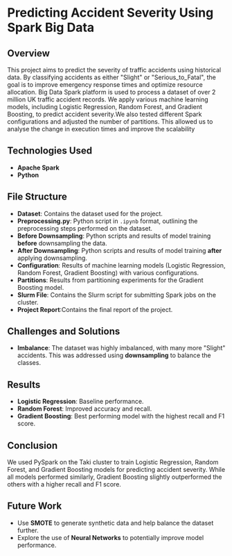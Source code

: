 # Predicting Accident Severity Using Spark Big Data

## Overview
This project aims to predict the severity of traffic accidents using historical data. By classifying accidents as either "Slight" or "Serious_to_Fatal", the goal is to improve emergency response times and optimize resource allocation. Big Data Spark platform is used to process a dataset of over 2 million UK traffic accident records. We apply various machine learning models, including Logistic Regression, Random Forest, and Gradient Boosting, to predict accident severity.We also tested different Spark configurations and adjusted the number of partitions. This allowed us to analyse the change in execution times and improve the scalability

## Technologies Used
- **Apache Spark**
- **Python**

## File Structure
- **Dataset**: Contains the dataset used for the project.
- **Preprocessing.py**: Python script in `.ipynb` format, outlining the preprocessing steps performed on the dataset.
- **Before Downsampling**: Python scripts and results of model training **before** downsampling the data.
- **After Downsampling**: Python scripts and results of model training **after** applying downsampling.
- **Configuration**: Results of machine learning models (Logistic Regression, Random Forest, Gradient Boosting) with various configurations.
- **Partitions**: Results from partitioning experiments for the Gradient Boosting model.
- **Slurm File**: Contains the Slurm script for submitting Spark jobs on the cluster.
- **Project Report**:Contains the final report of the project.

## Challenges and Solutions
- **Imbalance**: The dataset was highly imbalanced, with many more "Slight" accidents. This was addressed using **downsampling** to balance the classes.

## Results
- **Logistic Regression**: Baseline performance.
- **Random Forest**: Improved accuracy and recall.
- **Gradient Boosting**: Best performing model with the highest recall and F1 score.

## Conclusion
We used PySpark on the Taki cluster to train Logistic Regression, Random Forest, and Gradient Boosting models for predicting accident severity. While all models performed similarly, Gradient Boosting slightly outperformed the others with a higher recall and F1 score.

## Future Work
- Use **SMOTE** to generate synthetic data and help balance the dataset further.
- Explore the use of **Neural Networks** to potentially improve model performance.
